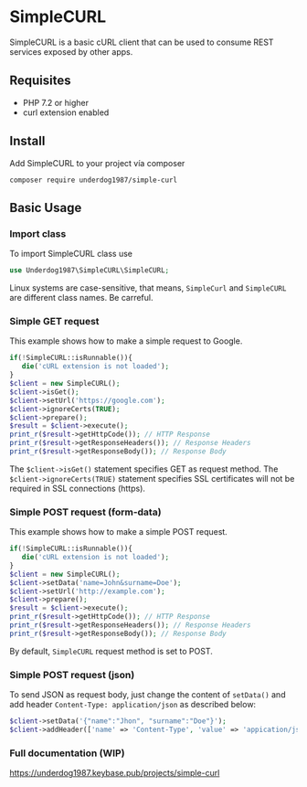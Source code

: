 # SimpleCURL

SimpleCURL is a basic cURL client that can be used to consume REST services exposed by other apps.

## Requisites
- PHP 7.2 or higher
- curl extension enabled



## Install
Add SimpleCURL to your project vía composer

`composer require underdog1987/simple-curl`

## Basic Usage

### Import class
To import SimpleCURL class use

```php
use Underdog1987\SimpleCURL\SimpleCURL;
```

Linux systems are case-sensitive, that means, `SimpleCurl` and `SimpleCURL` are different class names. Be carreful.

### Simple GET request
This example shows how to make a simple request to Google.

```php
if(!SimpleCURL::isRunnable()){
   die('cURL extension is not loaded');
}
$client = new SimpleCURL();
$client->isGet();
$client->setUrl('https://google.com');
$client->ignoreCerts(TRUE);
$client->prepare();
$result = $client->execute();
print_r($result->getHttpCode()); // HTTP Response
print_r($result->getResponseHeaders()); // Response Headers
print_r($result->getResponseBody()); // Response Body
```

The `$client->isGet()` statement specifies GET as request method.
The `$client->ignoreCerts(TRUE)` statement specifies SSL certificates will not be required in SSL connections (https).

### Simple POST request (form-data)
This example shows how to make a simple POST request.

```php
if(!SimpleCURL::isRunnable()){
   die('cURL extension is not loaded');
}
$client = new SimpleCURL();
$client->setData('name=John&surname=Doe');
$client->setUrl('http://example.com');
$client->prepare();
$result = $client->execute();
print_r($result->getHttpCode()); // HTTP Response
print_r($result->getResponseHeaders()); // Response Headers
print_r($result->getResponseBody()); // Response Body
```

By default, `SimpleCURL` request method is set to POST.

### Simple POST request (json)
To send JSON as request body, just change the content of `setData()` and add header `Content-Type: application/json` as described below:

```php
$client->setData('{"name":"Jhon", "surname":"Doe"}');
$client->addHeader(['name' => 'Content-Type', 'value' => 'appication/json']);
```
### Full documentation (WIP)
https://underdog1987.keybase.pub/projects/simple-curl





